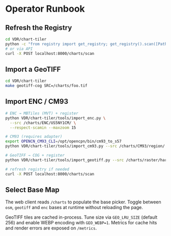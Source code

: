 # Operator Runbook

## Refresh the Registry

```bash
cd VDR/chart-tiler
python -c "from registry import get_registry; get_registry().scan([Path('data')])"  # refresh
# or via API
curl -X POST localhost:8000/charts/scan
```

## Import a GeoTIFF

```bash
cd VDR/chart-tiler
make geotiff-cog SRC=/charts/foo.tif
```

## Import ENC / CM93

```bash
# ENC → MBTiles (MVT) + register
python VDR/chart-tiler/tools/import_enc.py \
  --src /charts/ENC/US5NY1CM/ \
  --respect-scamin --maxzoom 15

# CM93 (requires adapter)
export OPENCN_CM93_CLI=/opt/opencpn/bin/cm93_to_s57
python VDR/chart-tiler/tools/import_cm93.py --src /charts/CM93/region/

# GeoTIFF → COG + register
python VDR/chart-tiler/tools/import_geotiff.py --src /charts/raster/harbor.tif

# refresh registry if needed
curl -X POST localhost:8000/charts/scan
```

## Select Base Map

The web client reads `/charts` to populate the base picker.  Toggle between
`osm`, `geotiff` and `enc` bases at runtime without reloading the page.

GeoTIFF tiles are cached in-process.  Tune size via `GEO_LRU_SIZE` (default 256)
and enable WEBP encoding with `GEO_WEBP=1`.  Metrics for cache hits and render
errors are exposed on `/metrics`.
